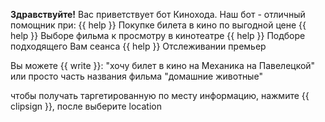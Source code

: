 **Здравствуйте!**
Вас приветствует бот Кинохода.
Наш бот - отличный помощник при:
{{ help }} Покупке билета в кино по выгодной цене
{{ help }} Выборе фильма к просмотру в кинотеатре
{{ help }} Подборе подходящего Вам сеанса
{{ help }} Отслеживании премьер

Вы можете {{ write }}:
"хочу билет в кино на Механика на Павелецкой"
или просто часть названия фильма "домашние животные"

чтобы получать таргетированную по месту информацию, 
нажмите {{ clipsign }}, после выберите location 

